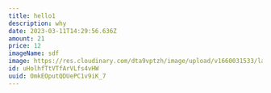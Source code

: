 ```yaml
---
title: hello1
description: why
date: 2023-03-11T14:29:56.636Z
amount: 21
price: 12
imageName: sdf
image: https://res.cloudinary.com/dta9vptzh/image/upload/v1660031533/lauren/eberhard-grossgasteiger-38_XHFO6ycI-unsplash.jpg
id: uHolhfTtVTfArVLfs4vHW
uuid: OmkEOputQDUePC1v9iK_7
---
```

